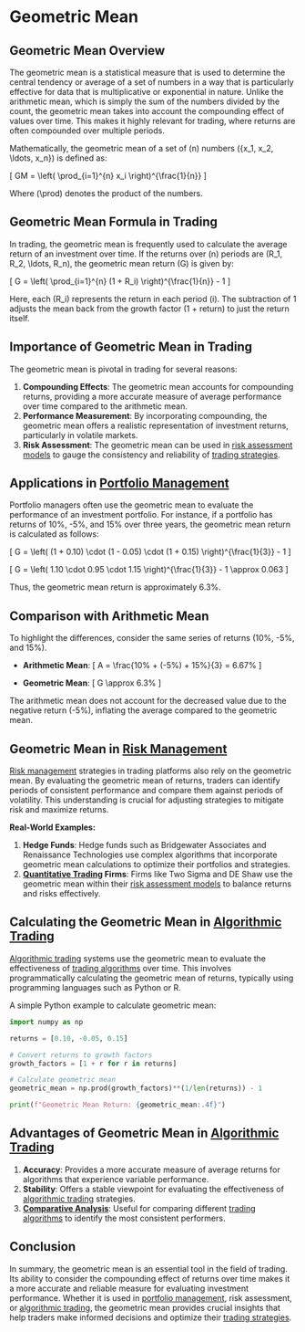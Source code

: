 # Geometric Mean

Geometric Mean Overview
------------------------
The geometric mean is a statistical measure that is used to determine the central tendency or average of a set of numbers in a way that is particularly effective for data that is multiplicative or exponential in nature. Unlike the arithmetic mean, which is simply the sum of the numbers divided by the count, the geometric mean takes into account the compounding effect of values over time. This makes it highly relevant for trading, where returns are often compounded over multiple periods.

Mathematically, the geometric mean of a set of \(n\) numbers \(\{x_1, x_2, \ldots, x_n\}\) is defined as:

\[
GM = \left( \prod_{i=1}^{n} x_i \right)^{\frac{1}{n}}
\]

Where \(\prod\) denotes the product of the numbers.

Geometric Mean Formula in Trading
---------------------------------
In trading, the geometric mean is frequently used to calculate the average return of an investment over time. If the returns over \(n\) periods are \(R_1, R_2, \ldots, R_n\), the geometric mean return \(G\) is given by:

\[
G = \left( \prod_{i=1}^{n} (1 + R_i) \right)^{\frac{1}{n}} - 1
\]

Here, each \(R_i\) represents the return in each period \(i\). The subtraction of 1 adjusts the mean back from the growth factor (1 + return) to just the return itself.

Importance of Geometric Mean in Trading
---------------------------------------
The geometric mean is pivotal in trading for several reasons:

1. **Compounding Effects**: The geometric mean accounts for compounding returns, providing a more accurate measure of average performance over time compared to the arithmetic mean.
2. **Performance Measurement**: By incorporating compounding, the geometric mean offers a realistic representation of investment returns, particularly in volatile markets.
3. **Risk Assessment**: The geometric mean can be used in [risk assessment models](../r/risk_assessment_models.md) to gauge the consistency and reliability of [trading strategies](../t/trading_strategies.md).

Applications in [Portfolio Management](../p/portfolio_management.md)
------------------------------------
Portfolio managers often use the geometric mean to evaluate the performance of an investment portfolio. For instance, if a portfolio has returns of 10%, -5%, and 15% over three years, the geometric mean return is calculated as follows:

\[
G = \left( (1 + 0.10) \cdot (1 - 0.05) \cdot (1 + 0.15) \right)^{\frac{1}{3}} - 1
\]

\[
G = \left( 1.10 \cdot 0.95 \cdot 1.15 \right)^{\frac{1}{3}} - 1 \approx 0.063
\]

Thus, the geometric mean return is approximately 6.3%.

Comparison with Arithmetic Mean
-------------------------------
To highlight the differences, consider the same series of returns (10%, -5%, and 15%).

- **Arithmetic Mean**: 
\[
A = \frac{10\% + (-5\%) + 15\%}{3} = 6.67\%
\]

- **Geometric Mean**:
\[
G \approx 6.3\%
\]

The arithmetic mean does not account for the decreased value due to the negative return (-5%), inflating the average compared to the geometric mean.

Geometric Mean in [Risk Management](../r/risk_management.md)
---------------------------------
[Risk management](../r/risk_management.md) strategies in trading platforms also rely on the geometric mean. By evaluating the geometric mean of returns, traders can identify periods of consistent performance and compare them against periods of volatility. This understanding is crucial for adjusting strategies to mitigate risk and maximize returns.

**Real-World Examples:**

1. **Hedge Funds**: Hedge funds such as Bridgewater Associates and Renaissance Technologies use complex algorithms that incorporate geometric mean calculations to optimize their portfolios and strategies.
2. **[Quantitative Trading](../q/quantitative_trading.md) Firms**: Firms like Two Sigma and DE Shaw use the geometric mean within their [risk assessment models](../r/risk_assessment_models.md) to balance returns and risks effectively.

Calculating the Geometric Mean in [Algorithmic Trading](../a/algorithmic_trading.md)
-----------------------------------------------------
[Algorithmic trading](../a/algorithmic_trading.md) systems use the geometric mean to evaluate the effectiveness of [trading algorithms](../t/trading_algorithms.md) over time. This involves programmatically calculating the geometric mean of returns, typically using programming languages such as Python or R.

A simple Python example to calculate geometric mean:

```python
import numpy as np

returns = [0.10, -0.05, 0.15]

# Convert returns to growth factors
growth_factors = [1 + r for r in returns]

# Calculate geometric mean
geometric_mean = np.prod(growth_factors)**(1/len(returns)) - 1

print(f"Geometric Mean Return: {geometric_mean:.4f}")
```

Advantages of Geometric Mean in [Algorithmic Trading](../a/algorithmic_trading.md)
---------------------------------------------------
1. **Accuracy**: Provides a more accurate measure of average returns for algorithms that experience variable performance.
2. **Stability**: Offers a stable viewpoint for evaluating the effectiveness of [algorithmic trading](../a/algorithmic_trading.md) strategies.
3. **[Comparative Analysis](../c/comparative_analysis.md)**: Useful for comparing different [trading algorithms](../t/trading_algorithms.md) to identify the most consistent performers.

Conclusion
----------
In summary, the geometric mean is an essential tool in the field of trading. Its ability to consider the compounding effect of returns over time makes it a more accurate and reliable measure for evaluating investment performance. Whether it is used in [portfolio management](../p/portfolio_management.md), risk assessment, or [algorithmic trading](../a/algorithmic_trading.md), the geometric mean provides crucial insights that help traders make informed decisions and optimize their [trading strategies](../t/trading_strategies.md).
